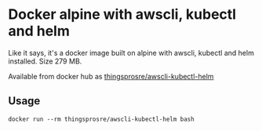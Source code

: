 # Docker alpine with awscli, kubectl and helm

Like it says, it's a docker image built on alpine with awscli, kubectl and helm installed. Size 279 MB.

Available from docker hub as [thingsprosre/awscli-kubectl-helm](https://hub.docker.com/r/thingsprosre/awscli-kubectl-helm/)

## Usage

    docker run --rm thingsprosre/awscli-kubectl-helm bash

